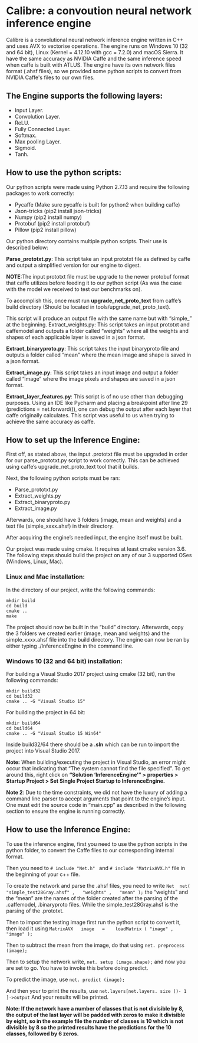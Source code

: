 # Calibre: a convoution neural network inference engine
Calibre is a convolutional neural network inference engine written in C++ and uses AVX to vectorise operations. The engine runs on Windows 10 (32 and 64 bit), Linux (Kernel = 4.12.10 with gcc = 7.2.0) and macOS Sierra. It have the same accuracy as NVIDIA Caffe and the same inference speed when caffe is built with ATLUS. The engine have its own network files format (.ahsf files), so we provided some python scripts to convert from NVIDIA Caffe's files to our own files.

## The Engine supports the following layers:
- Input Layer.
- Convolution Layer.
- ReLU.
- Fully Connected Layer.
- Softmax.
- Max pooling Layer.
- Sigmoid.
- Tanh.

## How  to  use  the  python  scripts:
Our   python   scripts   were   made   using   Python   2.7.13   and   require   the
following   packages   to   work   correctly:
- Pycaffe   (Make   sure   pycaffe   is   built   for   python2   when   building   caffe)
- Json-tricks   (pip2   install   json-tricks)
- Numpy   (pip2   install   numpy)
- Protobuf   (pip2   install   protobuf)
- Pillow   (pip2   install   pillow)

Our   python   directory   contains   multiple   python   scripts.   Their   use   is described   below:

**Parse_prototxt.py**: This   script   take   an   input   prototxt   file   as   defined   by   caffe   and output   a   simplified   version   for   our   engine   to   digest.

**NOTE**:The   input   prototxt   file   must   be   upgrade   to   the   newer   protobuf   format   that caffe   utilizes   before   feeding   it   to   our   python   script   (As   was   the   case   with   the model   we   received   to   test   our   benchmarks   on).

To   accomplish   this,   once   must   run **upgrade_net_proto_text** from   caffe’s   build directory   (Should   be   located   in   tools/upgrade_net_proto_text).

This   script   will   produce   an   output   file   with   the   same   name   but   with   “simple_”   at the   beginning.
Extract_weights.py:    This   script   takes   an   input   prototxt   and   caffemodel   and outputs   a   folder   called   “weights”   where   all   the   weights   and   shapes   of   each applicable   layer   is   saved   in   a   json   format.
  
**Extract_binaryproto.py**:    This   script   takes   the   input   binaryproto   file   and   outputs a   folder   called   “mean”   where   the   mean   image   and   shape   is   saved   in   a   json format.

**Extract_image.py**:    This   script   takes   an   input   image   and   output   a   folder   called “image”   where   the   image   pixels   and   shapes   are   saved   in   a   json   format.

**Extract_layer_features.py**:    This   script   is   of   no   use   other   than   debugging purposes.   Using   an   IDE   like   Pycharm   and   placing   a   breakpoint   after   line   29 (predictions   =   net.forward()),   one   can   debug   the   output   after   each   layer   that   caffe originally   calculates.   This   script   was   useful   to   us   when   trying   to   achieve   the   same accuracy   as   caffe.

## How  to  set  up  the  Inference  Engine:
First   off,   as   stated   above,   the   input   .prototxt   file   must   be   upgraded   in   order   for   our
parse_prototxt.py   script   to   work   correctly.   This   can   be   achieved   using   caffe’s upgrade_net_proto_text   tool   that   it   builds.

Next,   the   following   python   scripts   must   be   ran:
- Parse_prototxt.py
- Extract_weights.py
- Extract_binaryproto.py
- Extract_image.py

Afterwards,   one   should   have   3   folders   (image,   mean   and   weights)   and   a   text   file
(simple_xxxx.ahsf)   in   their   directory.

After   acquiring   the   engine’s   needed   input,   the   engine   itself   must   be   built.

Our   project   was   made   using   cmake.   It   requires   at   least   cmake   version   3.6.   The following   steps   should   build   the   project   on   any   of   our   3   supported   OSes   (Windows, Linux,   Mac).   

### Linux and Mac installation:
In   the   directory   of   our   project,   write   the   following   commands:
```
mkdir build
cd build
cmake ..
make
```
The   project   should   now   be   built   in   the   “build”   directory.   Afterwards,   copy   the   3   folders we   created   earlier   (image,   mean   and   weights)   and   the   simple_xxxx.ahsf   file   into   the build   directory.   The   engine   can   now   be   ran   by   either   typing   ./InferenceEngine   in   the command   line.

### Windows 10 (32 and 64 bit) installation:
For   building   a   Visual   Studio   2017   project   using   cmake   (32   bit),   run   the   following
commands:
```
mkdir build32
cd build32
cmake .. -G "Visual Studio 15"
```
For building the project in 64 bit:
```
mkdir build64
cd build64
cmake .. -G "Visual Studio 15 Win64"
```
Inside   build32/64   there   should   be   a **.sln** which   can   be   run   to   import   the   project   into Visual   Studio   2017.

**Note:** When   building/executing   the   project   in   Visual   Studio,   an   error   might   occur   that indicating   that   “The   system   cannot   find   the   file   specified”.   To   get   around   this,   right   click on **“Solution   ‘InferenceEngine’”   >   properties   >   Startup   Project   >   Set   Single   Project Startup   to   InferenceEngine.**

**Note 2**:    Due   to   the   time   constraints,   we   did   not   have   the   luxury   of   adding   a   command line   parser   to   accept   arguments   that   point   to   the   engine’s   input.   One   must   edit   the source   code   in   “main.cpp”   as   described   in   the   following   section   to   ensure   the   engine   is running   correctly.

## How  to  use  the  Inference  Engine:
To   use   the   inference   engine,   first   you   need   to   use   the   python   scripts   in   the   python
folder,   to   convert   the   Caffe   files   to   our   corresponding   internal   format.

Then  you  need  to ``# include "Net.h" `` and ``# include "MatrixAVX.h"`` file  in  the
beginning   of   your   c++   file.

To   create   the   network   and   parse   the   .ahsf   files,   you   need   to   write ``Net  net( "simple_test28Gray.ahsf" ,   "weights" ,   "mean" );`` the  “weights”  and  the “mean”   are   the   names   of   the   folder   created   after   the   parsing   of   the   .caffemodel, .binaryproto   files.   While   the   simple_test28Gray.ahsf   is   the   parsing   of   the   .prototxt.

Then   to   import   the   testing   image   first   run   the   python   script   to   convert   it,   then   load   it using    ``MatrixAVX   image   =    loadMatrix ( "image" ,    "image" );``

Then   to   subtract   the   mean   from   the   image,   do   that   using ``net. preprocess (image);`` 

Then  to  setup  the  network  write, ``net. setup (image.shape);`` and  now  you  are  set  to go.   You   have   to   invoke   this   before   doing   predict. 

To  predict  the  image,  use ``net. predict (image);``

And   then   your   to   print   the   results,   use ``net.layers[net.layers. size ()- 1 ]->output`` And   your   results   will   be   printed.

**Note:   If   the   network   have   a   number   of   classes   that   is   not   divisible   by   8,   the   output of   the   last   layer   will   be   padded   with   zeros   to   make   it   divisible   by   eight,   so   in   the example   file   the   number   of   classes   is   10   which   is   not   divisible   by   8   so   the   printed results   have   the   predictions   for   the   10   classes,   followed   by   6   zeros.**
